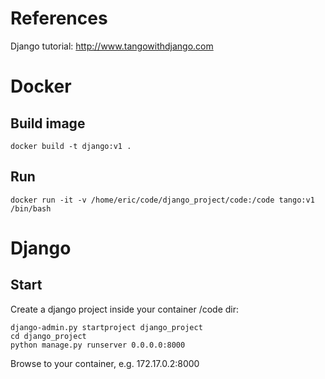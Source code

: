 # References
Django tutorial: http://www.tangowithdjango.com

# Docker
## Build image

```
docker build -t django:v1 .
```

## Run

```
docker run -it -v /home/eric/code/django_project/code:/code tango:v1 /bin/bash
```

# Django
## Start
Create a django project inside your container /code dir:

```
django-admin.py startproject django_project
cd django_project
python manage.py runserver 0.0.0.0:8000
```
Browse to your container, e.g. 172.17.0.2:8000

